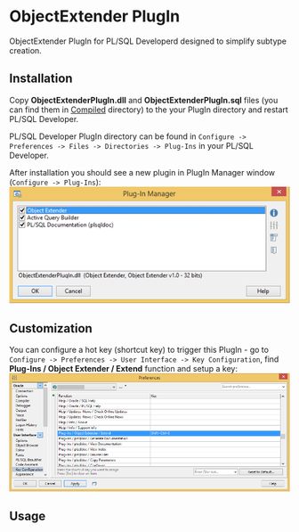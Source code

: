 # ObjectExtender PlugIn

ObjectExtender PlugIn for PL/SQL Developerd designed to simplify subtype creation.

## Installation

Copy **ObjectExtenderPlugIn.dll** and **ObjectExtenderPlugIn.sql** files (you can find them in [Compiled](Compiled) directory) to the your PlugIn directory and restart PL/SQL Developer.

PL/SQL Developer PlugIn directory can be found in `Configure -> Preferences -> Files -> Directories -> Plug-Ins` in your PL/SQL Developer.

After installation you should see a new plugin in PlugIn Manager window (`Configure -> Plug-Ins`):
![plug-in-mng](img/plugin-mng.png)

## Customization

You can configure a hot key (shortcut key) to trigger this PlugIn - go to `Configure -> Preferences -> User Interface -> Key Configuration`, find **Plug-Ins / Object Extender / Extend** function and setup a key:
![prefs](img/prefs.png)

## Usage

